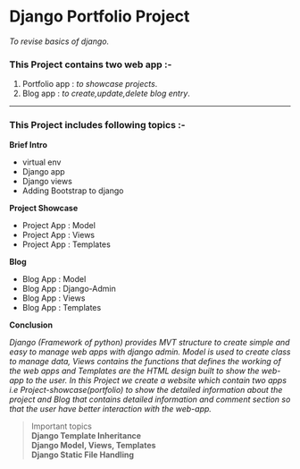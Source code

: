 # Django Portfolio Project #

_To revise basics of django._

### This Project contains two web app  :- ### 
1) Portfolio app : _to showcase projects_.
2) Blog app : _to create,update,delete blog entry_.

---
###  This Project includes following topics :- ###
**Brief Intro**<br>

- virtual env
- Django app
- Django views
- Adding Bootstrap to django

**Project Showcase**<br>

- Project App : Model
- Project App : Views
- Project App : Templates

**Blog**<br>

- Blog App : Model
- Blog App : Django-Admin
- Blog App : Views
- Blog App : Templates
  
**Conclusion**

_Django (Framework of python) provides MVT structure to create simple and easy to manage web apps with django admin. Model is used to create class to manage data, Views contains the functions that defines the working of the web apps and Templates are the HTML design built to show the web-app to the user. In this Project we create a website which contain two apps i.e Project-showcase(portfolio) to show the detailed information about the project and Blog that contains detailed information and comment section so that the user have better interaction with the web-app._

>Important topics<br>
**Django Template Inheritance**<br>
**Django Model, Views, Templates**<br>
**Django Static File Handling**<br>